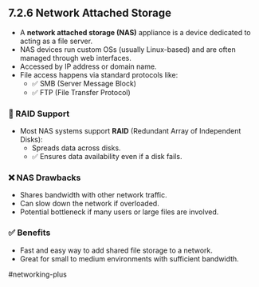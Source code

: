 ## 7.2.6 Network Attached Storage

- A **network attached storage (NAS)** appliance is a device dedicated to acting as a file server.
- NAS devices run custom OSs (usually Linux-based) and are often managed through web interfaces.
- Accessed by IP address or domain name.
- File access happens via standard protocols like:
  - ✅ SMB (Server Message Block)
  - ✅ FTP (File Transfer Protocol)

### 🧱 RAID Support

- Most NAS systems support **RAID** (Redundant Array of Independent Disks):
  - Spreads data across disks.
  - ✅ Ensures data availability even if a disk fails.

### ❌ NAS Drawbacks

- Shares bandwidth with other network traffic.
- Can slow down the network if overloaded.
- Potential bottleneck if many users or large files are involved.

### ✅ Benefits

- Fast and easy way to add shared file storage to a network.
- Great for small to medium environments with sufficient bandwidth.

#networking-plus
